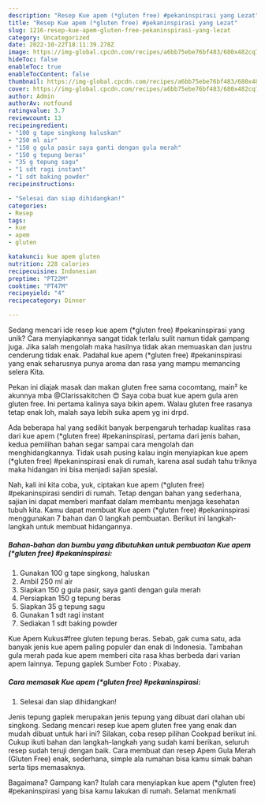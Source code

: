 ```yaml
---
description: "Resep Kue apem (*gluten free) #pekaninspirasi yang Lezat"
title: "Resep Kue apem (*gluten free) #pekaninspirasi yang Lezat"
slug: 1216-resep-kue-apem-gluten-free-pekaninspirasi-yang-lezat
category: Uncategorized
date: 2022-10-22T18:11:39.278Z
image: https://img-global.cpcdn.com/recipes/a6bb75ebe76bf483/680x482cq70/kue-apem-gluten-free-pekaninspirasi-foto-resep-utama.jpg
hideToc: false
enableToc: true
enableTocContent: false
thumbnail: https://img-global.cpcdn.com/recipes/a6bb75ebe76bf483/680x482cq70/kue-apem-gluten-free-pekaninspirasi-foto-resep-utama.jpg
cover: https://img-global.cpcdn.com/recipes/a6bb75ebe76bf483/680x482cq70/kue-apem-gluten-free-pekaninspirasi-foto-resep-utama.jpg
author: Admin
authorAv: notfound
ratingvalue: 3.7
reviewcount: 13
recipeingredient:
- "100 g tape singkong haluskan"
- "250 ml air"
- "150 g gula pasir saya ganti dengan gula merah"
- "150 g tepung beras"
- "35 g tepung sagu"
- "1 sdt ragi instant"
- "1 sdt baking powder"
recipeinstructions:

- "Selesai dan siap dihidangkan!"
categories:
- Resep
tags:
- kue
- apem
- gluten

katakunci: kue apem gluten 
nutrition: 228 calories
recipecuisine: Indonesian
preptime: "PT22M"
cooktime: "PT47M"
recipeyield: "4"
recipecategory: Dinner

---
```





Sedang mencari ide resep kue apem (*gluten free) #pekaninspirasi yang unik? Cara menyiapkannya sangat tidak terlalu sulit namun tidak gampang juga. Jika salah mengolah maka hasilnya tidak akan memuaskan dan justru cenderung tidak enak. Padahal kue apem (*gluten free) #pekaninspirasi yang enak seharusnya punya aroma dan rasa yang mampu memancing selera Kita.





Pekan ini diajak masak dan makan gluten free sama cocomtang, main² ke akunnya mba @Clarissakitchen 😍 Saya coba buat kue apem gula aren gluten free. Ini pertama kalinya saya bikin apem. Walau gluten free rasanya tetap enak loh, malah saya lebih suka apem yg ini drpd.

Ada beberapa hal yang sedikit banyak berpengaruh terhadap kualitas rasa dari kue apem (*gluten free) #pekaninspirasi, pertama dari jenis bahan, kedua pemilihan bahan segar sampai cara mengolah dan menghidangkannya. Tidak usah pusing kalau ingin menyiapkan kue apem (*gluten free) #pekaninspirasi enak di rumah, karena asal sudah tahu triknya maka hidangan ini bisa menjadi sajian spesial.






Nah, kali ini kita coba, yuk, ciptakan kue apem (*gluten free) #pekaninspirasi sendiri di rumah. Tetap dengan bahan yang sederhana, sajian ini dapat memberi manfaat dalam membantu menjaga kesehatan tubuh kita. Kamu dapat membuat Kue apem (*gluten free) #pekaninspirasi menggunakan 7 bahan dan 0 langkah pembuatan. Berikut ini langkah-langkah untuk membuat hidangannya.

<!--inarticleads1-->

##### Bahan-bahan dan bumbu yang dibutuhkan untuk pembuatan Kue apem (*gluten free) #pekaninspirasi:

1. Gunakan 100 g tape singkong, haluskan
1. Ambil 250 ml air
1. Siapkan 150 g gula pasir, saya ganti dengan gula merah
1. Persiapkan 150 g tepung beras
1. Siapkan 35 g tepung sagu
1. Gunakan 1 sdt ragi instant
1. Sediakan 1 sdt baking powder


Kue Apem Kukus#free gluten tepung beras. Sebab, gak cuma satu, ada banyak jenis kue apem paling populer dan enak di Indonesia. Tambahan gula merah pada kue apem memberi cita rasa khas berbeda dari varian apem lainnya. Tepung gaplek Sumber Foto : Pixabay. 

<!--inarticleads2-->

##### Cara memasak Kue apem (*gluten free) #pekaninspirasi:


1. Selesai dan siap dihidangkan!

Jenis tepung gaplek merupakan jenis tepung yang dibuat dari olahan ubi singkong. Sedang mencari resep kue apem gluten free yang enak dan mudah dibuat untuk hari ini? Silakan, coba resep pilihan Cookpad berikut ini. Cukup ikuti bahan dan langkah-langkah yang sudah kami berikan, seluruh resep sudah teruji dengan baik. Cara membuat dan resep Apem Gula Merah (Gluten Free) enak, sederhana, simple ala rumahan bisa kamu simak bahan serta tips memasaknya. 

Bagaimana? Gampang kan? Itulah cara menyiapkan kue apem (*gluten free) #pekaninspirasi yang bisa kamu lakukan di rumah. Selamat menikmati
